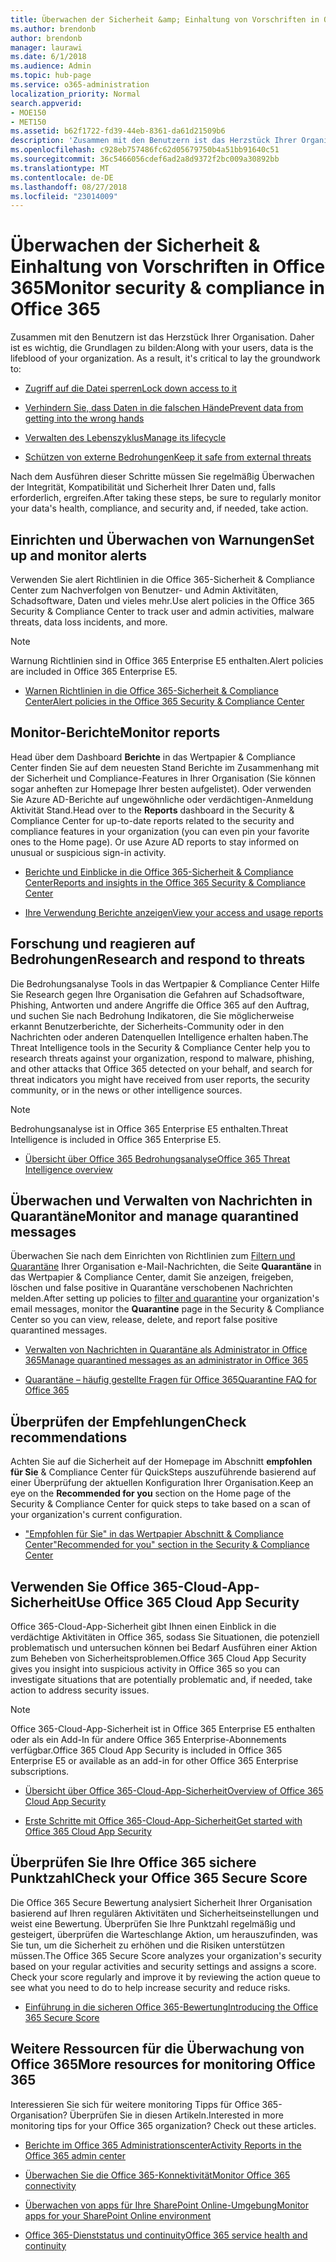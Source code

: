 ```yaml
---
title: Überwachen der Sicherheit &amp; Einhaltung von Vorschriften in Office 365
ms.author: brendonb
author: brendonb
manager: laurawi
ms.date: 6/1/2018
ms.audience: Admin
ms.topic: hub-page
ms.service: o365-administration
localization_priority: Normal
search.appverid:
- MOE150
- MET150
ms.assetid: b62f1722-fd39-44eb-8361-da61d21509b6
description: 'Zusammen mit den Benutzern ist das Herzstück Ihrer Organisation. Daher ist es wichtig, die Grundlagen zu bilden:'
ms.openlocfilehash: c928eb757486fc62d05679750b4a51bb91640c51
ms.sourcegitcommit: 36c5466056cdef6ad2a8d9372f2bc009a30892bb
ms.translationtype: MT
ms.contentlocale: de-DE
ms.lasthandoff: 08/27/2018
ms.locfileid: "23014009"
---
```

# <a name="monitor-security-amp-compliance-in-office-365"></a><span data-ttu-id="2f653-104">Überwachen der Sicherheit &amp; Einhaltung von Vorschriften in Office 365</span><span class="sxs-lookup"><span data-stu-id="2f653-104">Monitor security &amp; compliance in Office 365</span></span>

<span data-ttu-id="2f653-p102">Zusammen mit den Benutzern ist das Herzstück Ihrer Organisation. Daher ist es wichtig, die Grundlagen zu bilden:</span><span class="sxs-lookup"><span data-stu-id="2f653-p102">Along with your users, data is the lifeblood of your organization. As a result, it's critical to lay the groundwork to:</span></span>
  
- [<span data-ttu-id="2f653-107">Zugriff auf die Datei sperren</span><span class="sxs-lookup"><span data-stu-id="2f653-107">Lock down access to it</span></span>](protect-access-to-data-and-services.md)
    
- [<span data-ttu-id="2f653-108">Verhindern Sie, dass Daten in die falschen Hände</span><span class="sxs-lookup"><span data-stu-id="2f653-108">Prevent data from getting into the wrong hands</span></span>](data-loss-prevention-policies.md)
    
- [<span data-ttu-id="2f653-109">Verwalten des Lebenszyklus</span><span class="sxs-lookup"><span data-stu-id="2f653-109">Manage its lifecycle</span></span>](manage-data-governance.md)
    
- [<span data-ttu-id="2f653-110">Schützen von externe Bedrohungen</span><span class="sxs-lookup"><span data-stu-id="2f653-110">Keep it safe from external threats</span></span>](protect-against-threats.md)
    
<span data-ttu-id="2f653-111">Nach dem Ausführen dieser Schritte müssen Sie regelmäßig Überwachen der Integrität, Kompatibilität und Sicherheit Ihrer Daten und, falls erforderlich, ergreifen.</span><span class="sxs-lookup"><span data-stu-id="2f653-111">After taking these steps, be sure to regularly monitor your data's health, compliance, and security and, if needed, take action.</span></span> 
  
## <a name="set-up-and-monitor-alerts"></a><span data-ttu-id="2f653-112">Einrichten und Überwachen von Warnungen</span><span class="sxs-lookup"><span data-stu-id="2f653-112">Set up and monitor alerts</span></span>

<span data-ttu-id="2f653-113">Verwenden Sie alert Richtlinien in die Office 365-Sicherheit &amp; Compliance Center zum Nachverfolgen von Benutzer- und Admin Aktivitäten, Schadsoftware, Daten und vieles mehr.</span><span class="sxs-lookup"><span data-stu-id="2f653-113">Use alert policies in the Office 365 Security &amp; Compliance Center to track user and admin activities, malware threats, data loss incidents, and more.</span></span> 
  
> [!NOTE]
> <span data-ttu-id="2f653-114">Warnung Richtlinien sind in Office 365 Enterprise E5 enthalten.</span><span class="sxs-lookup"><span data-stu-id="2f653-114">Alert policies are included in Office 365 Enterprise E5.</span></span> 
  
- [<span data-ttu-id="2f653-115">Warnen Richtlinien in die Office 365-Sicherheit &amp; Compliance Center</span><span class="sxs-lookup"><span data-stu-id="2f653-115">Alert policies in the Office 365 Security &amp; Compliance Center</span></span>](alert-policies.md)
    
## <a name="monitor-reports"></a><span data-ttu-id="2f653-116">Monitor-Berichte</span><span class="sxs-lookup"><span data-stu-id="2f653-116">Monitor reports</span></span>

<span data-ttu-id="2f653-p103">Head über dem Dashboard **Berichte** in das Wertpapier &amp; Compliance Center finden Sie auf dem neuesten Stand Berichte im Zusammenhang mit der Sicherheit und Compliance-Features in Ihrer Organisation (Sie können sogar anheften zur Homepage Ihrer besten aufgelistet). Oder verwenden Sie Azure AD-Berichte auf ungewöhnliche oder verdächtigen-Anmeldung Aktivität Stand.</span><span class="sxs-lookup"><span data-stu-id="2f653-p103">Head over to the **Reports** dashboard in the Security &amp; Compliance Center for up-to-date reports related to the security and compliance features in your organization (you can even pin your favorite ones to the Home page). Or use Azure AD reports to stay informed on unusual or suspicious sign-in activity.</span></span> 
  
- [<span data-ttu-id="2f653-119">Berichte und Einblicke in die Office 365-Sicherheit &amp; Compliance Center</span><span class="sxs-lookup"><span data-stu-id="2f653-119">Reports and insights in the Office 365 Security &amp; Compliance Center</span></span>](reports-and-insights-in-security-and-compliance.md)
    
- [<span data-ttu-id="2f653-120">Ihre Verwendung Berichte anzeigen</span><span class="sxs-lookup"><span data-stu-id="2f653-120">View your access and usage reports</span></span>](https://docs.microsoft.com/azure/active-directory/active-directory-view-access-usage-reports)
    
## <a name="research-and-respond-to-threats"></a><span data-ttu-id="2f653-121">Forschung und reagieren auf Bedrohungen</span><span class="sxs-lookup"><span data-stu-id="2f653-121">Research and respond to threats</span></span>

<span data-ttu-id="2f653-122">Die Bedrohungsanalyse Tools in das Wertpapier &amp; Compliance Center Hilfe Sie Research gegen Ihre Organisation die Gefahren auf Schadsoftware, Phishing, Antworten und andere Angriffe die Office 365 auf den Auftrag, und suchen Sie nach Bedrohung Indikatoren, die Sie möglicherweise erkannt Benutzerberichte, der Sicherheits-Community oder in den Nachrichten oder anderen Datenquellen Intelligence erhalten haben.</span><span class="sxs-lookup"><span data-stu-id="2f653-122">The Threat Intelligence tools in the Security &amp; Compliance Center help you to research threats against your organization, respond to malware, phishing, and other attacks that Office 365 detected on your behalf, and search for threat indicators you might have received from user reports, the security community, or in the news or other intelligence sources.</span></span>
  
> [!NOTE]
> <span data-ttu-id="2f653-123">Bedrohungsanalyse ist in Office 365 Enterprise E5 enthalten.</span><span class="sxs-lookup"><span data-stu-id="2f653-123">Threat Intelligence is included in Office 365 Enterprise E5.</span></span> 
  
- [<span data-ttu-id="2f653-124">Übersicht über Office 365 Bedrohungsanalyse</span><span class="sxs-lookup"><span data-stu-id="2f653-124">Office 365 Threat Intelligence overview</span></span>](office-365-ti.md)
    
## <a name="monitor-and-manage-quarantined-messages"></a><span data-ttu-id="2f653-125">Überwachen und Verwalten von Nachrichten in Quarantäne</span><span class="sxs-lookup"><span data-stu-id="2f653-125">Monitor and manage quarantined messages</span></span>

<span data-ttu-id="2f653-126">Überwachen Sie nach dem Einrichten von Richtlinien zum [Filtern und Quarantäne](quarantine-email-messages.md) Ihrer Organisation e-Mail-Nachrichten, die Seite **Quarantäne** in das Wertpapier &amp; Compliance Center, damit Sie anzeigen, freigeben, löschen und false positive in Quarantäne verschobenen Nachrichten melden.</span><span class="sxs-lookup"><span data-stu-id="2f653-126">After setting up policies to [filter and quarantine](quarantine-email-messages.md) your organization's email messages, monitor the **Quarantine** page in the Security &amp; Compliance Center so you can view, release, delete, and report false positive quarantined messages.</span></span> 
  
- [<span data-ttu-id="2f653-127">Verwalten von Nachrichten in Quarantäne als Administrator in Office 365</span><span class="sxs-lookup"><span data-stu-id="2f653-127">Manage quarantined messages as an administrator in Office 365</span></span>](manage-quarantined-messages-and-files.md)
    
- [<span data-ttu-id="2f653-128">Quarantäne – häufig gestellte Fragen für Office 365</span><span class="sxs-lookup"><span data-stu-id="2f653-128">Quarantine FAQ for Office 365</span></span>](quarantine-faq.md)
    
## <a name="check-recommendations"></a><span data-ttu-id="2f653-129">Überprüfen der Empfehlungen</span><span class="sxs-lookup"><span data-stu-id="2f653-129">Check recommendations</span></span>

<span data-ttu-id="2f653-130">Achten Sie auf die Sicherheit auf der Homepage im Abschnitt **empfohlen für Sie** &amp; Compliance Center für QuickSteps auszuführende basierend auf einer Überprüfung der aktuellen Konfiguration Ihrer Organisation.</span><span class="sxs-lookup"><span data-stu-id="2f653-130">Keep an eye on the **Recommended for you** section on the Home page of the Security &amp; Compliance Center for quick steps to take based on a scan of your organization's current configuration.</span></span> 
  
- [<span data-ttu-id="2f653-131">"Empfohlen für Sie" in das Wertpapier Abschnitt &amp; Compliance Center</span><span class="sxs-lookup"><span data-stu-id="2f653-131">"Recommended for you" section in the Security &amp; Compliance Center</span></span>](https://support.office.com/article/84277f87-7406-4606-8197-944d5c11bb34)
    
## <a name="use-office-365-cloud-app-security"></a><span data-ttu-id="2f653-132">Verwenden Sie Office 365-Cloud-App-Sicherheit</span><span class="sxs-lookup"><span data-stu-id="2f653-132">Use Office 365 Cloud App Security</span></span>

<span data-ttu-id="2f653-133">Office 365-Cloud-App-Sicherheit gibt Ihnen einen Einblick in die verdächtige Aktivitäten in Office 365, sodass Sie Situationen, die potenziell problematisch und untersuchen können bei Bedarf Ausführen einer Aktion zum Beheben von Sicherheitsproblemen.</span><span class="sxs-lookup"><span data-stu-id="2f653-133">Office 365 Cloud App Security gives you insight into suspicious activity in Office 365 so you can investigate situations that are potentially problematic and, if needed, take action to address security issues.</span></span> 
  
> [!NOTE]
> <span data-ttu-id="2f653-134">Office 365-Cloud-App-Sicherheit ist in Office 365 Enterprise E5 enthalten oder als ein Add-In für andere Office 365 Enterprise-Abonnements verfügbar.</span><span class="sxs-lookup"><span data-stu-id="2f653-134">Office 365 Cloud App Security is included in Office 365 Enterprise E5 or available as an add-in for other Office 365 Enterprise subscriptions.</span></span> 
  
- [<span data-ttu-id="2f653-135">Übersicht über Office 365-Cloud-App-Sicherheit</span><span class="sxs-lookup"><span data-stu-id="2f653-135">Overview of Office 365 Cloud App Security</span></span>](office-365-cas-overview.md)
    
- [<span data-ttu-id="2f653-136">Erste Schritte mit Office 365-Cloud-App-Sicherheit</span><span class="sxs-lookup"><span data-stu-id="2f653-136">Get started with Office 365 Cloud App Security</span></span>](get-ready-for-office-365-cas.md)
    
## <a name="check-your-office-365-secure-score"></a><span data-ttu-id="2f653-137">Überprüfen Sie Ihre Office 365 sichere Punktzahl</span><span class="sxs-lookup"><span data-stu-id="2f653-137">Check your Office 365 Secure Score</span></span>

<span data-ttu-id="2f653-p104">Die Office 365 Secure Bewertung analysiert Sicherheit Ihrer Organisation basierend auf Ihren regulären Aktivitäten und Sicherheitseinstellungen und weist eine Bewertung. Überprüfen Sie Ihre Punktzahl regelmäßig und gesteigert, überprüfen die Warteschlange Aktion, um herauszufinden, was Sie tun, um die Sicherheit zu erhöhen und die Risiken unterstützen müssen.</span><span class="sxs-lookup"><span data-stu-id="2f653-p104">The Office 365 Secure Score analyzes your organization's security based on your regular activities and security settings and assigns a score. Check your score regularly and improve it by reviewing the action queue to see what you need to do to help increase security and reduce risks.</span></span>
  
- [<span data-ttu-id="2f653-140">Einführung in die sicheren Office 365-Bewertung</span><span class="sxs-lookup"><span data-stu-id="2f653-140">Introducing the Office 365 Secure Score</span></span>](office-365-secure-score.md)
    
## <a name="more-resources-for-monitoring-office-365"></a><span data-ttu-id="2f653-141">Weitere Ressourcen für die Überwachung von Office 365</span><span class="sxs-lookup"><span data-stu-id="2f653-141">More resources for monitoring Office 365</span></span>

<span data-ttu-id="2f653-p105">Interessieren Sie sich für weitere monitoring Tipps für Office 365-Organisation? Überprüfen Sie in diesen Artikeln.</span><span class="sxs-lookup"><span data-stu-id="2f653-p105">Interested in more monitoring tips for your Office 365 organization? Check out these articles.</span></span> 
  
- [<span data-ttu-id="2f653-144">Berichte im Office 365 Administrationscenter</span><span class="sxs-lookup"><span data-stu-id="2f653-144">Activity Reports in the Office 365 admin center</span></span>](https://support.office.com/article/0d6dfb17-8582-4172-a9a9-aed798150263)
    
- [<span data-ttu-id="2f653-145">Überwachen Sie die Office 365-Konnektivität</span><span class="sxs-lookup"><span data-stu-id="2f653-145">Monitor Office 365 connectivity</span></span>](https://support.office.com/article/53cdb60c-a6b2-4848-b3ff-e7b75dc3fd1f)
    
- [<span data-ttu-id="2f653-146">Überwachen von apps für Ihre SharePoint Online-Umgebung</span><span class="sxs-lookup"><span data-stu-id="2f653-146">Monitor apps for your SharePoint Online environment</span></span>](https://support.office.com/article/81daca87-ef0c-4602-af89-9a749dbef377)
    
- [<span data-ttu-id="2f653-147">Office 365-Dienststatus und continuity</span><span class="sxs-lookup"><span data-stu-id="2f653-147">Office 365 service health and continuity</span></span>](https://go.microsoft.com/fwlink/?linkid=394289)
    

